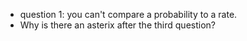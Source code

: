 - question 1: you can't compare a probability to a rate.
- Why is there an asterix after the third question?
